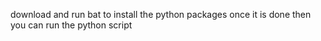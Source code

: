 download and run bat to install the python packages once it is done then you can run the python script
